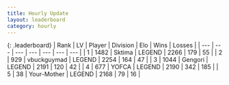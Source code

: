 ```yaml
---
title: Hourly Update
layout: leaderboard
category: hourly
---
```


{: .leaderboard}
| Rank | LV | Player | Division | Elo | Wins | Losses |
| --- | --- | --- | --- | --- | --- | --- |
| <span data-change="0">1</span> | 1482 | <span title="ID: 353063">Sktima</span> | LEGEND | <span data-change="0">2266</span> | <span data-change="0">179</span> | <span data-change="0">55</span> |
| <span data-change="0">2</span> | 929 | <span title="ID: 418052">vbuckguymad</span> | LEGEND | <span data-change="5">2254</span> | <span data-change="6">164</span> | <span data-change="1">47</span> |
| <span data-change="0">3</span> | 1044 | <span title="ID: 294236">Gengori</span> | LEGEND | <span data-change="0">2191</span> | <span data-change="0">120</span> | <span data-change="0">42</span> |
| <span data-change="0">4</span> | 677 | <span title="ID: 650820">YOFCA</span> | LEGEND | <span data-change="0">2190</span> | <span data-change="0">342</span> | <span data-change="0">185</span> |
| <span data-change="0">5</span> | 38 | <span title="ID: 651975">Your-Mother</span> | LEGEND | <span data-change="0">2168</span> | <span data-change="0">79</span> | <span data-change="0">16</span> |
